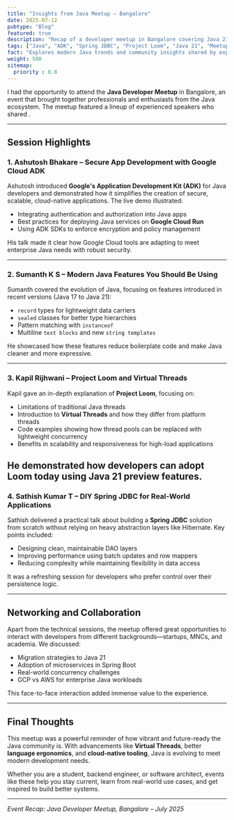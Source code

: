 ```yaml
---
title: "Insights from Java Meetup – Bangalore"
date: 2025-07-12
pubtype: "Blog"
featured: true
description: "Recap of a developer meetup in Bangalore covering Java 21, Spring JDBC, Project Loom, Google Cloud ADK, and more."
tags: ["Java", "ADK", "Spring JDBC", "Project Loom", "Java 21", "Meetup", "Developer Community"]
fact: "Explores modern Java trends and community insights shared by experts at a live meetup."
weight: 500
sitemap:
  priority : 0.8
---
```


I had the opportunity to attend the **Java Developer Meetup** in Bangalore, an event that brought together professionals and enthusiasts from the Java ecosystem. The meetup featured a lineup of experienced speakers who shared .

---

## Session Highlights

### 1. Ashutosh Bhakare – Secure App Development with Google Cloud ADK

Ashutosh introduced **Google's Application Development Kit (ADK)** for Java developers and demonstrated how it simplifies the creation of secure, scalable, cloud-native applications. The live demo illustrated:

- Integrating authentication and authorization into Java apps  
- Best practices for deploying Java services on **Google Cloud Run**  
- Using ADK SDKs to enforce encryption and policy management  

His talk made it clear how Google Cloud tools are adapting to meet enterprise Java needs with robust security.

---

### 2. Sumanth K S – Modern Java Features You Should Be Using

Sumanth covered the evolution of Java, focusing on features introduced in recent versions (Java 17 to Java 21):

- `record` types for lightweight data carriers  
- `sealed` classes for better type hierarchies  
- Pattern matching with `instanceof`  
- Multiline `text blocks` and new `string templates`  

He showcased how these features reduce boilerplate code and make Java cleaner and more expressive.

---

### 3. Kapil Rijhwani – Project Loom and Virtual Threads

Kapil gave an in-depth explanation of **Project Loom**, focusing on:

- Limitations of traditional Java threads  
- Introduction to **Virtual Threads** and how they differ from platform threads  
- Code examples showing how thread pools can be replaced with lightweight concurrency  
- Benefits in scalability and responsiveness for high-load applications  

He demonstrated how developers can adopt Loom today using Java 21 preview features.
---

### 4. Sathish Kumar T – DIY Spring JDBC for Real-World Applications

Sathish delivered a practical talk about building a **Spring JDBC** solution from scratch without relying on heavy abstraction layers like Hibernate. Key points included:

- Designing clean, maintainable DAO layers  
- Improving performance using batch updates and row mappers  
- Reducing complexity while maintaining flexibility in data access  

It was a refreshing session for developers who prefer control over their persistence logic.

---

## Networking and Collaboration

Apart from the technical sessions, the meetup offered great opportunities to interact with developers from different backgrounds—startups, MNCs, and academia. We discussed:

- Migration strategies to Java 21  
- Adoption of microservices in Spring Boot  
- Real-world concurrency challenges  
- GCP vs AWS for enterprise Java workloads  

This face-to-face interaction added immense value to the experience.

---

## Final Thoughts

This meetup was a powerful reminder of how vibrant and future-ready the Java community is. With advancements like **Virtual Threads**, better **language ergonomics**, and **cloud-native tooling**, Java is evolving to meet modern development needs.

Whether you are a student, backend engineer, or software architect, events like these help you stay current, learn from real-world use cases, and get inspired to build better systems.

---

*Event Recap: Java Developer Meetup, Bangalore – July 2025*
